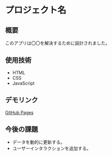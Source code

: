 # プロジェクト名
## 概要
このアプリは〇〇を解決するために設計されました。

## 使用技術
- HTML
- CSS
- JavaScript

## デモリンク
[GitHub Pages](https://<0527-H>.github.io/<sample1.html>/)

## 今後の課題
- データを動的に更新する。
- ユーザーインタラクションを追加する。
